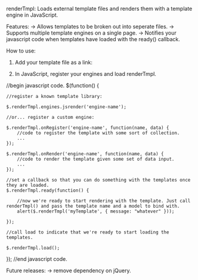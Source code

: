 renderTmpl: Loads external template files and renders them with a template engine in JavaScript.

Features:
-> Allows templates to be broken out into seperate files.
-> Supports multiple template engines on a single page.
-> Notifies your javascript code when templates have loaded with the ready() callback.

How to use:

1) Add your template file as a link:
<link rel="template/engine-name" type="text/html" href="mytemplate.tmpl.html" />

2) In JavaScript, register your engines and load renderTmpl.

//begin javascript code.
$(function() {
	
	//register a known template library:
	
	$.renderTmpl.engines.jsrender('engine-name');

	//or... register a custom engine:

	$.renderTmpl.onRegister('engine-name', function(name, data) {
		//code to register the template with some sort of collection.
		...
	});
	
	$.renderTmpl.onRender('engine-name', function(name, data) {
		//code to render the template given some set of data input.
		...
	});
		
	//set a callback so that you can do something with the templates once they are loaded.
	$.renderTmpl.ready(function() {
		
		//now we're ready to start rendering with the template. Just call renderTmpl() and pass the template name and a model to bind with.
		alert($.renderTmpl('myTemplate', { message: "whatever" }));
		
	});
	
	//call load to indicate that we're ready to start loading the templates.

	$.renderTmpl.load();

});
//end javascript code.

Future releases:
-> remove dependency on jQuery.